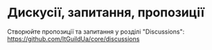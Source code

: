 # Дискусії, запитання, пропозиції

Створюйте пропозиції та запитання у розділі "Discussions": https://github.com/ItGuildUa/core/discussions
